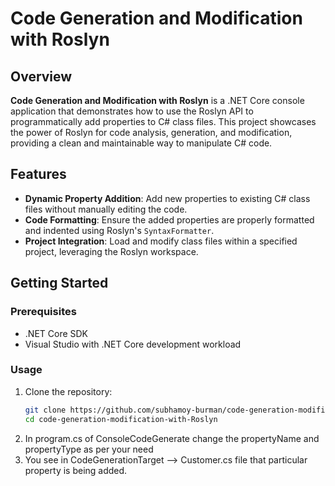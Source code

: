 # Code Generation and Modification with Roslyn

## Overview

**Code Generation and Modification with Roslyn** is a .NET Core console application that demonstrates how to use the Roslyn API to programmatically add properties to C# class files. This project showcases the power of Roslyn for code analysis, generation, and modification, providing a clean and maintainable way to manipulate C# code.

## Features

- **Dynamic Property Addition**: Add new properties to existing C# class files without manually editing the code.
- **Code Formatting**: Ensure the added properties are properly formatted and indented using Roslyn's `SyntaxFormatter`.
- **Project Integration**: Load and modify class files within a specified project, leveraging the Roslyn workspace.

## Getting Started

### Prerequisites

- .NET Core SDK
- Visual Studio with .NET Core development workload

### Usage

1. Clone the repository:
   ```sh
   git clone https://github.com/subhamoy-burman/code-generation-modification-with-roslyn.git
   cd code-generation-modification-with-Roslyn

2. In program.cs of ConsoleCodeGenerate change the propertyName and propertyType as per your need
3. You see in CodeGenerationTarget --> Customer.cs file that particular property is being added.